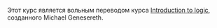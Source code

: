 Этот курс является вольным переводом курса [Introduction to logic](http://intrologic.stanford.edu/public/lessons.php), созданного Michael Genesereth.
